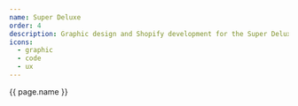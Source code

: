 ```yaml
---
name: Super Deluxe
order: 4
description: Graphic design and Shopify development for the Super Deluxe Store; UI design and front-end development for a game show prototype. RIP💀☠︎
icons:
  - graphic
  - code
  - ux
---
```

{{ page.name }}
